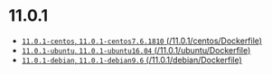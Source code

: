 # 11.0.1

+ [`11.0.1-centos`, `11.0.1-centos7.6.1810` (/11.0.1/centos/Dockerfile) ](https://github.com/tangx/dockerfiles-oracle-jdk/blob/master/11.0.1/centos/Dockerfile)
+ [`11.0.1-ubuntu`, `11.0.1-ubuntu16.04` (/11.0.1/ubuntu/Dockerfile) ](https://github.com/tangx/dockerfiles-oracle-jdk/blob/master/11.0.1/ubuntu/Dockerfile)
+ [`11.0.1-debian`, `11.0.1-debian9.6` (/11.0.1/debian/Dockerfile) ](https://github.com/tangx/dockerfiles-oracle-jdk/blob/master/11.0.1/debian/Dockerfile)
